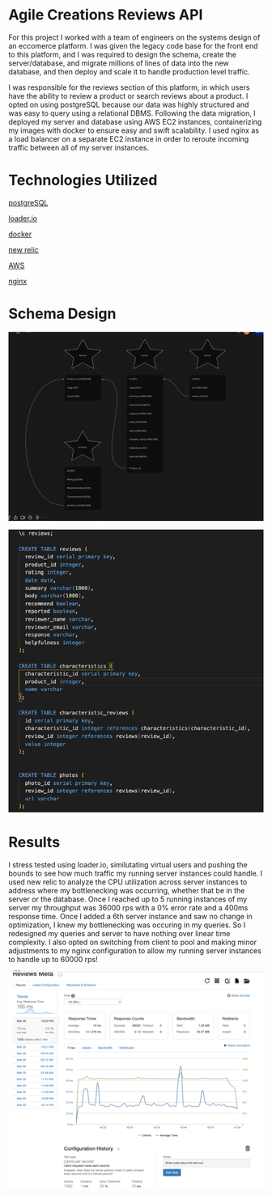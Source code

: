 # Agile Creations Reviews API

For this project I worked with a team of engineers on the systems design of an eccomerce platform. I was given the legacy code base for the front end to this platform, and I was required to design the schema, create the server/database, and migrate millions of lines of data into the new database, and then deploy and scale it to handle production level traffic.

I was responsible for the reviews section of this platform, in which users have the ability to review a product or search reviews about a product. I opted on using postgreSQL because our data was highly structured and was easy to query using a relational DBMS. Following the data migration, I deployed my server and database using AWS EC2 instances, containerizing my images with docker to ensure easy and swift scalability. I used nginx as a load balancer on a separate EC2 instance in order to reroute incoming traffic between all of my server instances.

# Technologies Utilized

<a href="https://www.postgresql.org/">postgreSQL</a>

<a href="https://loader.io//">loader.io</a>

<a href="https://www.docker.com/">docker</a>

<a href="https://newrelic.com/">new relic</a>

<a href="https://aws.amazon.com/">AWS</a>

<a href="https://www.nginx.com/">nginx</a>


# Schema Design

<img src="./imgs/First%20Schema.png"></img>

<img src="./imgs/Final%20Schema.png"></img>

# Results

I stress tested using loader.io, similutating virtual users and pushing the bounds to see how much traffic my running server instances could handle. I used new relic to analyze the CPU utilization across server instances to address where my bottlenecking was occurring, whether that be in the server or the database. Once I reached up to 5 running instances of my server my throughput was 36000 rps with a 0% error rate and a 400ms response time. Once I added a 6th server instance and saw no change in optimization, I knew my bottlenecking was occuring in my queries. So I redesigned my queries and server to have nothing over linear time complexity. I also opted on switching from client to pool and making minor adjustments to my nginx configuration to allow my running server instances to handle up to 60000 rps!

<img src="./imgs/FiveInstancesMeta.png"></img>

 
